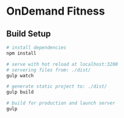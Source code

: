# OnDemand Fitness

## Build Setup

``` bash
# install dependencies
npm install

# serve with hot reload at localhost:3200
# servering files from: ./dist/
gulp watch

# generate static project to: ./dist/
gulp build

# build for production and launch server
gulp
```
